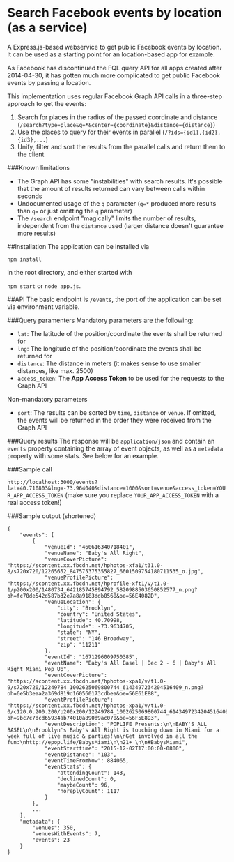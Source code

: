 # Search Facebook events by location (as a service)
A Express.js-based webservice to get public Facebook events by location. It can be used as a starting point for an location-based app for example.

As Facebook has discontinued the FQL query API for all apps created after 2014-04-30, it has gotten much more complicated to get public Facebook events by passing a location.

This implementation uses regular Facebook Graph API calls in a three-step approach to get the events:

1. Search for places in the radius of the passed coordinate and distance (`/search?type=place&q=*&center={coordinate}&distance={distance}`)
2. Use the places to query for their events in parallel (`/?ids={id1},{id2},{id3},...`)
3. Unify, filter and sort the results from the parallel calls and return them to the client

###Known limitations

* The Graph API has some "instabilities" with search results. It's possible that the amount of results returned can vary between calls within seconds 
* Undocumented usage of the `q` parameter (`q=*` produced more results than `q=` or just omitting the `q` parameter)
* The `/search` endpoint "magically" limits the number of results, independent from the `distance` used (larger distance doesn't guarantee more results)

##Installation
The application can be installed via

`npm install`

in the root directory, and either started with 

`npm start` or `node app.js`.

##API
The basic endpoint is `/events`, the port of the application can be set via environment variable.

###Query paramenters
Mandatory parameters are the following:

* `lat`: The latitude of the position/coordinate the events shall be returned for
* `lng`: The longitude of the position/coordinate the events shall be returned for
* `distance`: The distance in meters (it makes sense to use smaller distances, like max. 2500)
* `access_token`: The **App Access Token** to be used for the requests to the Graph API

Non-mandatory parameters

* `sort`: The results can be sorted by `time`, `distance` or `venue`. If omitted, the events will be returned in the order they were received from the Graph API

###Query results
The response will be `application/json` and contain an `events` property containing the array of event objects, as well as a `metadata` property with some stats. See below for an example.

###Sample call

`http://localhost:3000/events?lat=40.710803&lng=-73.964040&distance=1000&sort=venue&access_token=YOUR_APP_ACCESS_TOKEN` (make sure you replace `YOUR_APP_ACCESS_TOKEN` with a real access token!)

###Sample output (shortened)

```
{
    "events": [
        {
            "venueId": "460616340718401",
            "venueName": "Baby's All Right",
            "venueCoverPicture": "https://scontent.xx.fbcdn.net/hphotos-xfa1/t31.0-8/s720x720/12265652_847575375355827_6601509754180711535_o.jpg",
            "venueProfilePicture": "https://scontent.xx.fbcdn.net/hprofile-xft1/v/t1.0-1/p200x200/1480734_642185745894792_5820988503650852577_n.png?oh=fc70de542d587b32e7a8a9183ddb0560&oe=56E4082D",
            "venueLocation": {
                "city": "Brooklyn",
                "country": "United States",
                "latitude": 40.70998,
                "longitude": -73.9634705,
                "state": "NY",
                "street": "146 Broadway",
                "zip": "11211"
            },
            "eventId": "1671296009750385",
            "eventName": "Baby's All Basel | Dec 2 - 6 | Baby's All Right Miami Pop Up",
            "eventCoverPicture": "https://scontent.xx.fbcdn.net/hphotos-xpa1/v/t1.0-9/s720x720/12249784_1002625069800744_6143497234204516409_n.png?oh=6e5b3eaa2a369d819d160560173cdbea&oe=56E61E88",
            "eventProfilePicture": "https://scontent.xx.fbcdn.net/hphotos-xpa1/v/t1.0-0/c120.0.200.200/p200x200/12249784_1002625069800744_6143497234204516409_n.png?oh=9bc7c7dcd65934ab74010a890d9ac070&oe=56F5E8D3",
            "eventDescription": "POPLIFE Presents:\n\nBABY'S ALL BASEL\n\nBrooklyn's Baby's All Right is touching down in Miami for a week full of live music & parties!\n\nGet involved in all the fun:\nhttp://epop.life/BabysMiami\n\n21+ \n\n#BabysMiami",
            "eventStarttime": "2015-12-02T17:00:00-0800",
            "eventDistance": "103",
            "eventTimeFromNow": 884065,
            "eventStats": {
                "attendingCount": 143,
                "declinedCount": 0,
                "maybeCount": 96,
                "noreplyCount": 1117
            }
        },
        ...
    ],
    "metadata": {
        "venues": 350,
        "venuesWithEvents": 7,
        "events": 23
    }
}
```